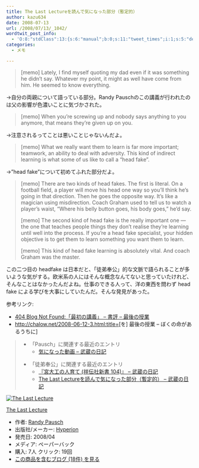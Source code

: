 ```yaml
---
title: The Last Lectureを読んで気になった部分（暫定的）
author: kazu634
date: 2008-07-13
url: /2008/07/13/_1042/
wordtwit_post_info:
  - 'O:8:"stdClass":13:{s:6:"manual";b:0;s:11:"tweet_times";i:1;s:5:"delay";i:0;s:7:"enabled";i:1;s:10:"separation";s:2:"60";s:7:"version";s:3:"3.7";s:14:"tweet_template";b:0;s:6:"status";i:2;s:6:"result";a:0:{}s:13:"tweet_counter";i:2;s:13:"tweet_log_ids";a:1:{i:0;i:4143;}s:9:"hash_tags";a:0:{}s:8:"accounts";a:1:{i:0;s:7:"kazu634";}}'
categories:
  - メモ

---
```

<div class="section">
<blockquote>
<p>
      [memo] Lately, I find myself quoting my dad even if it was something he didn&#8217;t say. Whatever my point, it might as well have come from him. He seemed to know everything.
</p>
</blockquote>
  
<p>
    →自分の両親について語っている部分。Randy Pauschのこの講義が行われたのは父の影響が色濃いことに気づかされた。
</p>
  
<blockquote>
<p>
      [memo] When you&#8217;re screwing up and nobody says anything to you anymore, that means they&#8217;re given up on you.
</p>
</blockquote>
  
<p>
    →注意されるってことは悪いことじゃないんだよ。
</p>
  
<p>
</p>
  
<blockquote>
<p>
      [memo] What we really want them to learn is far more important; teamwork, an ability to deal with adversity. This kind of indirect learning is what some of us like to call a &#8220;head fake&#8221;.
</p>
</blockquote>
  
<p>
    →&#8221;head fake&#8221;について初めてふれた部分だよ。
</p>
  
<blockquote>
<p>
      [memo] There are two kinds of head fakes. The first is literal. On a football field, a player will move his head one way so you&#8217;ll think he&#8217;s going in that direction. Then he goes the opposite way. It&#8217;s like a magician using misdirection. Coach Graham used to tell us to watch a player&#8217;s waist, &#8220;Where his belly button goes, his body goes,&#8221; he&#8217;d say.
</p>
    
<p>
      [memo] The second kind of head fake is the really important one &#8212; the one that teaches people things they don&#8217;t realise they&#8217;re learning until well into the process. If you&#8217;re a head fake specialist, your hidden objective is to get them to learn something you want them to learn.
</p>
    
<p>
      [memo] This kind of head fake learning is absolutely vital. And coach Graham was the master.
</p>
</blockquote>
  
<p>
    この二つ目の headfake は日本だと、「徒弟奉公」的な文脈で語られることが多いような気がする。欧米系の人にはそんな概念なんてないと思っていたけれど、そんなことはなかったんだよね。仕事のできる人って、洋の東西を問わず head fake による学びを大事にしていたんだ。そんな発見があった。
</p>
  
<p>
    参考リンク:
</p>
  
<ul>
<li>
<a href="http://blog.livedoor.jp/dankogai/archives/51067424.html" onclick="__gaTracker('send', 'event', 'outbound-article', 'http://blog.livedoor.jp/dankogai/archives/51067424.html', '404 Blog Not Found:「最初の講義」 &#8211; 書評 &#8211; 最後の授業');" target="_blank">404 Blog Not Found:「最初の講義」 &#8211; 書評 &#8211; 最後の授業</a>
</li>
<li>
<a href="http://chalow.net/2008-06-12-3.html:title=" onclick="__gaTracker('send', 'event', 'outbound-article', 'http://chalow.net/2008-06-12-3.html:title=', 'http://chalow.net/2008-06-12-3.html:title=');" target="_blank">http://chalow.net/2008-06-12-3.html:title=</a>[を] 最後の授業 &#8211; ぼくの命があるうちに]
</li>
</ul>
  
<blockquote>
<ul>
<li>
        「Pausch」に関連する最近のエントリ <ul>
<li>
<a href="http://d.hatena.ne.jp/sirocco634/20080419/1208568964" onclick="__gaTracker('send', 'event', 'outbound-article', 'http://d.hatena.ne.jp/sirocco634/20080419/1208568964', ' 気になった動画 &#8211; 武蔵の日記');" target="_blank"> 気になった動画 &#8211; 武蔵の日記</a>
</li>
</ul>
</li>
</ul>
    
<ul>
<li>
        「徒弟奉公」に関連する最近のエントリ <ul>
<li>
<a href="http://d.hatena.ne.jp/sirocco634/20080430/1209562932" onclick="__gaTracker('send', 'event', 'outbound-article', 'http://d.hatena.ne.jp/sirocco634/20080430/1209562932', ' 『宮大工の人育て (祥伝社新書 104)』 &#8211; 武蔵の日記');" target="_blank"> 『宮大工の人育て (祥伝社新書 104)』 &#8211; 武蔵の日記</a>
</li>
<li>
<a href="http://d.hatena.ne.jp/sirocco634/20080713/1215954169" onclick="__gaTracker('send', 'event', 'outbound-article', 'http://d.hatena.ne.jp/sirocco634/20080713/1215954169', ' The Last Lectureを読んで気になった部分（暫定的） &#8211; 武蔵の日記');" target="_blank"> The Last Lectureを読んで気になった部分（暫定的） &#8211; 武蔵の日記</a>
</li>
</ul>
</li>
</ul>
</blockquote>
  
<div class="hatena-asin-detail">
<a href="http://www.amazon.co.jp/dp/1401309658/?tag=hatena_st1-22&ascsubtag=d-7ibv" onclick="__gaTracker('send', 'event', 'outbound-article', 'http://www.amazon.co.jp/dp/1401309658/?tag=hatena_st1-22&ascsubtag=d-7ibv', '');"><img src="https://images-na.ssl-images-amazon.com/images/I/51ty7GIItcL._SL160_.jpg" class="hatena-asin-detail-image" alt="The Last Lecture" title="The Last Lecture" /></a></p> 
    
<div class="hatena-asin-detail-info">
<p class="hatena-asin-detail-title">
<a href="http://www.amazon.co.jp/dp/1401309658/?tag=hatena_st1-22&ascsubtag=d-7ibv" onclick="__gaTracker('send', 'event', 'outbound-article', 'http://www.amazon.co.jp/dp/1401309658/?tag=hatena_st1-22&ascsubtag=d-7ibv', 'The Last Lecture');">The Last Lecture</a>
</p>
      
<ul>
<li>
<span class="hatena-asin-detail-label">作者:</span> <a href="http://d.hatena.ne.jp/keyword/Randy%20Pausch" onclick="__gaTracker('send', 'event', 'outbound-article', 'http://d.hatena.ne.jp/keyword/Randy%20Pausch', 'Randy Pausch');" class="keyword">Randy Pausch</a>
</li>
<li>
<span class="hatena-asin-detail-label">出版社/メーカー:</span> <a href="http://d.hatena.ne.jp/keyword/Hyperion" onclick="__gaTracker('send', 'event', 'outbound-article', 'http://d.hatena.ne.jp/keyword/Hyperion', 'Hyperion');" class="keyword">Hyperion</a>
</li>
<li>
<span class="hatena-asin-detail-label">発売日:</span> 2008/04
</li>
<li>
<span class="hatena-asin-detail-label">メディア:</span> ペーパーバック
</li>
<li>
<span class="hatena-asin-detail-label">購入</span>: 7人 <span class="hatena-asin-detail-label">クリック</span>: 19回
</li>
<li>
<a href="http://d.hatena.ne.jp/asin/1401309658" onclick="__gaTracker('send', 'event', 'outbound-article', 'http://d.hatena.ne.jp/asin/1401309658', 'この商品を含むブログ (18件) を見る');" target="_blank">この商品を含むブログ (18件) を見る</a>
</li>
</ul>
</div>
    
<div class="hatena-asin-detail-foot">
</div>
</div>
</div>
